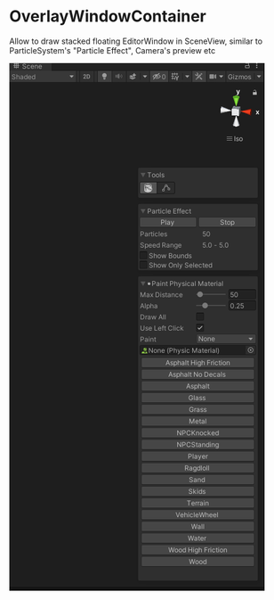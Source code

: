 # OverlayWindowContainer
Allow to draw stacked floating EditorWindow in SceneView, similar to ParticleSystem's "Particle Effect", Camera's preview etc

![](https://github.com/mitay-walle/OverlayWindowContainer/blob/main/preview.png)
